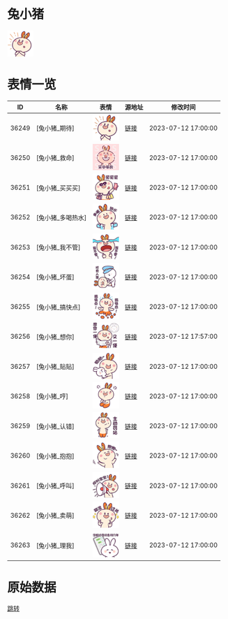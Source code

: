# 兔小猪

<img src="./cover.png" height="60" alt="cover" />

# 表情一览

|ID|名称|表情|源地址|修改时间|
|----|----|----|----|----|
|36249|[兔小猪_期待]|<img src="./pic/036249_%5B兔小猪_期待%5D.png" height="60" alt="期待"/>|[链接](https://i0.hdslb.com/bfs/garb/4dff0f43bdee7260c65519bb91d3e40dcab006bd.png)|2023-07-12 17:00:00|
|36250|[兔小猪_救命]|<img src="./pic/036250_%5B兔小猪_救命%5D.png" height="60" alt="救命"/>|[链接](https://i0.hdslb.com/bfs/garb/89333d1accd9a1e5c078e2f4fb3d8ace06339a59.png)|2023-07-12 17:00:00|
|36251|[兔小猪_买买买]|<img src="./pic/036251_%5B兔小猪_买买买%5D.png" height="60" alt="买买买"/>|[链接](https://i0.hdslb.com/bfs/garb/f3eecbc257502ef71141d57bde803ab9af15f2e2.png)|2023-07-12 17:00:00|
|36252|[兔小猪_多喝热水]|<img src="./pic/036252_%5B兔小猪_多喝热水%5D.png" height="60" alt="多喝热水"/>|[链接](https://i0.hdslb.com/bfs/garb/c958b70bfa7f6b0d7b08f173f5fafd8abe629baf.png)|2023-07-12 17:00:00|
|36253|[兔小猪_我不管]|<img src="./pic/036253_%5B兔小猪_我不管%5D.png" height="60" alt="我不管"/>|[链接](https://i0.hdslb.com/bfs/garb/3d2493c1f1e9d2c64ab2a44a931c76ee65cd7c87.png)|2023-07-12 17:00:00|
|36254|[兔小猪_坏蛋]|<img src="./pic/036254_%5B兔小猪_坏蛋%5D.png" height="60" alt="坏蛋"/>|[链接](https://i0.hdslb.com/bfs/garb/3831774e2fbee6e08a8854e5444dd92419845866.png)|2023-07-12 17:00:00|
|36255|[兔小猪_搞快点]|<img src="./pic/036255_%5B兔小猪_搞快点%5D.png" height="60" alt="搞快点"/>|[链接](https://i0.hdslb.com/bfs/garb/1498e0ae5ea2ab4b9d5577e3da1f88a61b67f0ed.png)|2023-07-12 17:00:00|
|36256|[兔小猪_想你]|<img src="./pic/036256_%5B兔小猪_想你%5D.png" height="60" alt="想你"/>|[链接](https://i0.hdslb.com/bfs/garb/6129eecebcf18596a7e57d5770985996e673ecd8.png)|2023-07-12 17:57:00|
|36257|[兔小猪_贴贴]|<img src="./pic/036257_%5B兔小猪_贴贴%5D.png" height="60" alt="贴贴"/>|[链接](https://i0.hdslb.com/bfs/garb/012fc78c05b212e0582377ce60eb3b28ebae0008.png)|2023-07-12 17:00:00|
|36258|[兔小猪_哼]|<img src="./pic/036258_%5B兔小猪_哼%5D.png" height="60" alt="哼"/>|[链接](https://i0.hdslb.com/bfs/garb/16050b892447a44c4a93d298afcdb4240a0b71b0.png)|2023-07-12 17:00:00|
|36259|[兔小猪_认错]|<img src="./pic/036259_%5B兔小猪_认错%5D.png" height="60" alt="认错"/>|[链接](https://i0.hdslb.com/bfs/garb/9d7a098a0978b74b1f9e32cd5acf8e1e4ff60cea.png)|2023-07-12 17:00:00|
|36260|[兔小猪_抱抱]|<img src="./pic/036260_%5B兔小猪_抱抱%5D.png" height="60" alt="抱抱"/>|[链接](https://i0.hdslb.com/bfs/garb/af06be001073ad7a237a1ae66953fdf469a97d8c.png)|2023-07-12 17:00:00|
|36261|[兔小猪_呼叫]|<img src="./pic/036261_%5B兔小猪_呼叫%5D.png" height="60" alt="呼叫"/>|[链接](https://i0.hdslb.com/bfs/garb/13c5e5293e7db11f683da4dc0cb8195b0ffb529f.png)|2023-07-12 17:00:00|
|36262|[兔小猪_卖萌]|<img src="./pic/036262_%5B兔小猪_卖萌%5D.png" height="60" alt="卖萌"/>|[链接](https://i0.hdslb.com/bfs/garb/6a0ac54845f34e8fec9951dd82695a7f1d2aa5b9.png)|2023-07-12 17:00:00|
|36263|[兔小猪_理我]|<img src="./pic/036263_%5B兔小猪_理我%5D.png" height="60" alt="理我"/>|[链接](https://i0.hdslb.com/bfs/garb/926b71d9ecc8496fdbc97d673818db8708241e32.png)|2023-07-12 17:00:00|

# 原始数据

[跳转](./raw.json)

